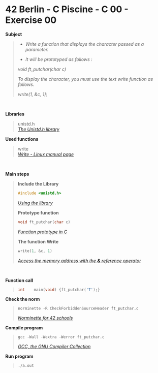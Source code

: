 # 42 Berlin - C Piscine - C 00 - Exercise 00

**Subject**
> * _Write a function that displays the character passed as a parameter._   
>
> * _It will be prototyped as follows :_   
>
>_void ft_putchar(char c)_
>
>_To display the character, you must use the text write function as follows._
>
>_write(1, &c, 1);_
>

<br>

**Libraries**        
>
>unistd.h    
>_[The Unistd.h library](https://en.wikipedia.org/wiki/Unistd.h)_

**Used functions**   
>
>write   
>_[Write - Linux manual page](https://www.man7.org/linux/man-pages/man2/write.2.html)_

<br>

**Main steps**
>
>**Include the Library**
>```c
>#include <unistd.h>
>```
>_[Using the library](https://www.gnu.org/software/libc/manual/html_mono/libc.html#Using-the-Library)_
>
>
>**Prototype function**
>```c
>void ft_putchar(char c)
>```
>
>_[Function prototype in C](https://www.geeksforgeeks.org/function-prototype-in-c/)_
>
>
>**The function Write**
>```c
>write(1, &c, 1)
>```
>_[Access the memory address with the **&** reference operator](https://www.w3schools.com/c/c_memory_address.php)_

<br>

**Function call**
>```c
>int	main(void) {ft_putchar('T');}   
>```    

**Check the norm**
>```
>norminette -R CheckForbiddenSourceHeader ft_putchar.c
>```
>_[Norminette for 42 schools](https://github.com/42School/norminette)_

**Compile program**
>```
>gcc -Wall -Wextra -Werror ft_putchar.c
>```
>_[GCC, the GNU Compiler Collection](https://gcc.gnu.org)_

**Run program**
>```
>./a.out
>```